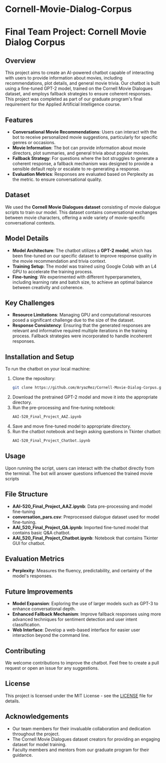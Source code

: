 # Cornell-Movie-Dialog-Corpus

# Final Team Project: Cornell Movie Dialog Corpus

## Overview
This project aims to create an AI-powered chatbot capable of interacting with users to provide information about movies, including recommendations, plot details, and general movie trivia. Our chatbot is built using a fine-tuned GPT-2 model, trained on the Cornell Movie Dialogues dataset, and employs fallback strategies to ensure coherent responses. This project was completed as part of our graduate program's final requirement for the Applied Artificial Intelligence course.

## Features
- **Conversational Movie Recommendations**: Users can interact with the bot to receive personalized movie suggestions, particularly for specific genres or occasions.
- **Movie Information**: The bot can provide information about movie directors, plot summaries, and general trivia about popular movies.
- **Fallback Strategy**: For questions where the bot struggles to generate a coherent response, a fallback mechanism was designed to provide a sensible default reply or escalate to re-generating a response.
- **Evaluation Metrics**: Responses are evaluated based on Perplexity as the metric. to ensure conversational quality.

## Dataset
We used the **Cornell Movie Dialogues dataset** consisting of movie dialogue scripts to train our model. This dataset contains conversational exchanges between movie characters, offering a wide variety of movie-specific conversational contexts.

## Model Details
- **Model Architecture**: The chatbot utilizes a **GPT-2 model**, which has been fine-tuned on our specific dataset to improve response quality in the movie recommendation and trivia context.
- **Training Setup**: The model was trained using Google Colab with an L4 GPU to accelerate the training process.
- **Fine-tuning**: We experimented with different hyperparameters, including learning rate and batch size, to achieve an optimal balance between creativity and coherence.

## Key Challenges
- **Resource Limitations**: Managing GPU and computational resources posed a significant challenge due to the size of the dataset.
- **Response Consistency**: Ensuring that the generated responses are relevant and informative required multiple iterations in the training process. Fallback strategies were incorporated to handle incoherent responses.

## Installation and Setup
To run the chatbot on your local machine:
1. Clone the repository:
   ```bash
   git clone https://github.com/AryazRez/Cornell-Movie-Dialog-Corpus.git
   ```
2. Download the pretrained GPT-2 model and move it into the appropriate directory.
3. Run the pre-processing and fine-tuning notebook:
   ```bash
   AAI-520_Final_Project_AAZ.ipynb
   ```
4. Save and move fine-tuned model to appropriate directory.
5. Run the chatbot notebook and begin asking questions in Tkinter chatbot:
   ```bash
   AAI-520_Final_Project_Chatbot.ipynb
   ```

## Usage
Upon running the script, users can interact with the chatbot directly from the terminal. The bot will answer questions influenced the trained movie scripts

## File Structure
- **AAI-520_Final_Project_AAZ.ipynb**: Data pre-processing and model fine-tuning
- **conversation_pars.csv**: Preprocessed dialogue dataset used for model fine-tuning.
- **AAI_520_Final_Project_QA.ipynb**: Imported fine-tuned model that contains basic Q&A chatbot.
- **AAI_520_Final_Project_Chatbot.ipynb**: Notebook that contains Tkinter GUI for chatbot.

## Evaluation Metrics
- **Perplexity**: Measures the fluency, predictability, and certainty of the model's responses.

## Future Improvements
- **Model Expansion**: Exploring the use of larger models such as GPT-3 to enhance conversational depth.
- **Enhanced Fallback Mechanism**: Improve fallback responses using more advanced techniques for sentiment detection and user intent classification.
- **Web Interface**: Develop a web-based interface for easier user interaction beyond the command line.

## Contributing
We welcome contributions to improve the chatbot. Feel free to create a pull request or open an issue for any suggestions.

## License
This project is licensed under the MIT License - see the [LICENSE](LICENSE) file for details.

## Acknowledgements
- Our team members for their invaluable collaboration and dedication throughout the project.
- The Cornell Movie Dialogues dataset creators for providing an engaging dataset for model training.
- Faculty members and mentors from our graduate program for their guidance.
